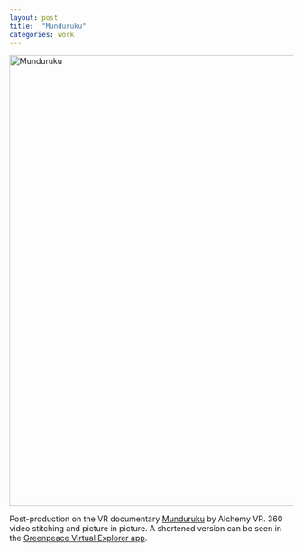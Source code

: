 ```yaml
---
layout: post
title:  "Munduruku"
categories: work
---
```


<a href="{{site.url}}/work/2017/01/01/munduruku.html"><img src="{{site.url}}/assets/img/Munduruku.jpg" alt="Munduruku" width="800px"/></a>

Post-production on the VR documentary <a href="http://alchemyvr.com/productions/munduruku/" target="blank">Munduruku</a> by Alchemy VR. 360 video stitching and picture in picture.
A shortened version can be seen in the <a href="https://itunes.apple.com/gb/app/greenpeace-virtual-explorer/id1205140763?mt=8" target="blank">Greenpeace Virtual Explorer app</a>.
